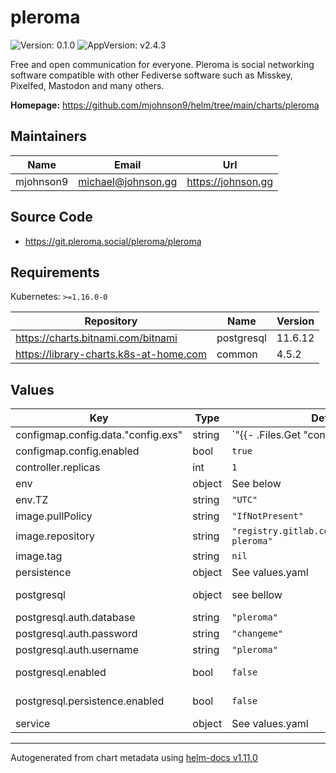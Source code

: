 # pleroma

![Version: 0.1.0](https://img.shields.io/badge/Version-0.1.0-informational?style=flat-square) ![AppVersion: v2.4.3](https://img.shields.io/badge/AppVersion-v2.4.3-informational?style=flat-square)

Free and open communication for everyone. Pleroma is social networking software compatible with other Fediverse software such as Misskey, Pixelfed, Mastodon and many others.

**Homepage:** <https://github.com/mjohnson9/helm/tree/main/charts/pleroma>

## Maintainers

| Name | Email | Url |
| ---- | ------ | --- |
| mjohnson9 | <michael@johnson.gg> | <https://johnson.gg> |

## Source Code

* <https://git.pleroma.social/pleroma/pleroma>

## Requirements

Kubernetes: `>=1.16.0-0`

| Repository | Name | Version |
|------------|------|---------|
| https://charts.bitnami.com/bitnami | postgresql | 11.6.12 |
| https://library-charts.k8s-at-home.com | common | 4.5.2 |

## Values

| Key | Type | Default | Description |
|-----|------|---------|-------------|
| configmap.config.data."config.exs" | string | `"{{- .Files.Get \"config.exs\" | nindent 8 }}\n"` |  |
| configmap.config.enabled | bool | `true` |  |
| controller.replicas | int | `1` | Number of pods to load balance between |
| env | object | See below | environment variables. |
| env.TZ | string | `"UTC"` | Set the container timezone |
| image.pullPolicy | string | `"IfNotPresent"` | image pull policy |
| image.repository | string | `"registry.gitlab.com/tsuribori/docker-pleroma"` | image repository |
| image.tag | string | `nil` |  |
| persistence | object | See values.yaml | Configure persistence settings for the chart under this key. |
| postgresql | object | see bellow | Bitnami postgres chart. For more options see https://github.com/bitnami/charts/tree/master/bitnami/postgresql |
| postgresql.auth.database | string | `"pleroma"` | Postgres database |
| postgresql.auth.password | string | `"changeme"` | Postgres database password |
| postgresql.auth.username | string | `"pleroma"` | Postgres database user name |
| postgresql.enabled | bool | `false` | By default uses an internal postgress. Dissable if you use your own Postgres. |
| postgresql.persistence.enabled | bool | `false` | if database is stored to a PVC. Set to true when you are done testing. |
| service | object | See values.yaml | Configures service settings for the chart. |

----------------------------------------------
Autogenerated from chart metadata using [helm-docs v1.11.0](https://github.com/norwoodj/helm-docs/releases/v1.11.0)
